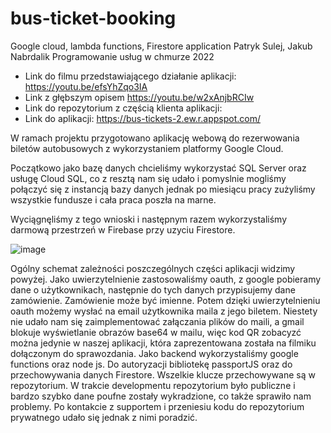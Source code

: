 # bus-ticket-booking
Google cloud, lambda functions, Firestore application
Patryk Sulej, Jakub Nabrdalik Programowanie usług w chmurze 2022

+ Link do filmu przedstawiającego działanie aplikacji: https://youtu.be/efsYhZqo3IA
+ Link z głębszym opisem https://youtu.be/w2xAnjbRCIw
+ Link do repozytorium z częścią klienta aplikacji:
+ Link do aplikacji: https://bus-tickets-2.ew.r.appspot.com/

W ramach projektu przygotowano aplikację webową do rezerwowania biletów autobusowych z wykorzystaniem platformy Google Cloud.

Początkowo jako bazę danych chcieliśmy wykorzystać SQL Server oraz usługę Cloud SQL, co z resztą nam się udało i pomyslnie mogliśmy połączyć się z instancją bazy danych jednak po miesiącu pracy zużyliśmy wszystkie fundusze i cała praca poszła na marne. 

Wyciągnęliśmy z tego wnioski i następnym razem wykorzystaliśmy darmową przestrzeń w Firebase przy uzyciu Firestore. 

![image](https://user-images.githubusercontent.com/55952226/149424023-1b14e9d2-8ad4-48ef-82f2-e897120f1215.png)

Ogólny schemat zależności poszczególnych części aplikacji widzimy powyżej.
Jako uwierzytelnienie zastosowaliśmy oauth, z google pobieramy dane o użytkownikach, następnie do tych danych przypisujemy dane zamówienie. Zamówienie może być imienne. Potem dzięki uwierzytelnieniu oauth możemy wysłać na email użytkownika maila z jego biletem. Niestety nie udało nam się zaimplementować załączania plików do maili, a gmail blokuje wyświetlanie obrazów base64 w mailu, więc kod QR zobacyzć można jedynie w naszej aplikacji, która zaprezentowana została na filmiku dołączonym do sprawozdania. Jako backend wykorzystaliśmy google functions oraz node js. Do autoryzacji bibliotekę passportJS oraz do przechowywania danych Firestore. Wszelkie klucze przechowywane są w repozytorium. W trakcie developmentu repozytorium było publiczne i bardzo szybko dane poufne zostały wykradzione, co także sprawiło nam problemy. Po kontakcie z supportem i przeniesiu kodu do repozytorium prywatnego udało się jednak z nimi poradzić. 
